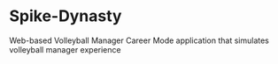 # Spike-Dynasty
Web-based Volleyball Manager Career Mode application that simulates volleyball manager experience
